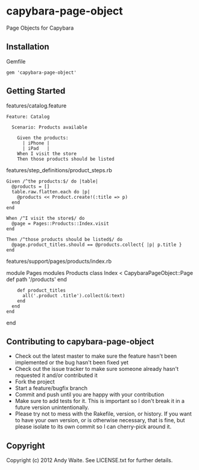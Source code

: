 # capybara-page-object #

Page Objects for Capybara

## Installation ##

Gemfile

    gem 'capybara-page-object'

## Getting Started ##

features/catalog.feature

    Feature: Catalog

      Scenario: Products available

        Given the products:
          | iPhone |
          | iPad   |
        When I visit the store
        Then those products should be listed

features/step_definitions/product_steps.rb

    Given /^the products:$/ do |table|
      @products = []
      table.raw.flatten.each do |p|
        @products << Product.create!(:title => p)
      end
    end

    When /^I visit the store$/ do
      @page = Pages::Products::Index.visit
    end

    Then /^those products should be listed$/ do
      @page.product_titles.should == @products.collect{ |p| p.title }
    end

features/support/pages/products/index.rb

  module Pages
    modules Products
      class Index < CapybaraPageObject::Page
        def path
          '/products'
        end

        def product_titles
          all('.product .title').collect(&:text)
        end
      end
    end
  end


## Contributing to capybara-page-object ##

* Check out the latest master to make sure the feature hasn't been implemented or the bug hasn't been fixed yet
* Check out the issue tracker to make sure someone already hasn't requested it and/or contributed it
* Fork the project
* Start a feature/bugfix branch
* Commit and push until you are happy with your contribution
* Make sure to add tests for it. This is important so I don't break it in a future version unintentionally.
* Please try not to mess with the Rakefile, version, or history. If you want to have your own version, or is otherwise necessary, that is fine, but please isolate to its own commit so I can cherry-pick around it.

## Copyright ##

Copyright (c) 2012 Andy Waite. See LICENSE.txt for
further details.

